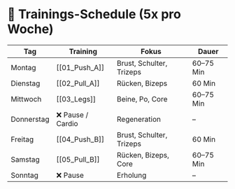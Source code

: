 # 📅 Trainings-Schedule (5x pro Woche)

| Tag        | Training         | Fokus                    | Dauer     |
| ---------- | ---------------- | ------------------------ | --------- |
| Montag     | [[01_Push_A]]       | Brust, Schulter, Trizeps | 60–75 Min |
| Dienstag   | [[02_Pull_A]]       | Rücken, Bizeps           | 60 Min    |
| Mittwoch   | [[03_Legs]]         | Beine, Po, Core          | 60–75 Min |
| Donnerstag | ❌ Pause / Cardio | Regeneration             | –         |
| Freitag    | [[04_Push_B]]       | Brust, Schulter, Trizeps | 60 Min    |
| Samstag    | [[05_Pull_B]]       | Rücken, Bizeps, Core     | 60–75 Min |
| Sonntag    | ❌ Pause          | Erholung                 | –         |
